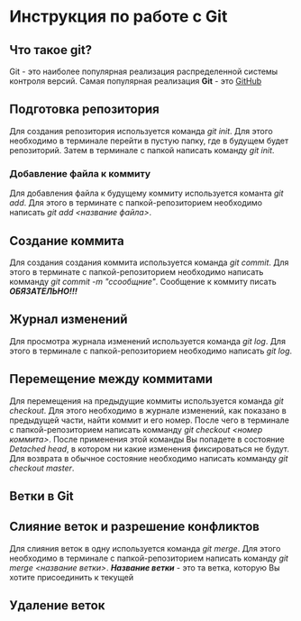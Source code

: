 # Инструкция по работе с Git

## Что такое git?
Git - это наиболее популярная реализация распределенной системы контроля версий. Самая популярная реализация **Git** - это [GitHub](https://github.com/) 
## Подготовка репозитория
Для создания репозитория используется команда *git init*. Для этого необходимо в терминале перейти в пустую папку, где в будущем будет репозиторий. Затем в терминале с папкой написать команду *git init*.

### Добавление файла к коммиту
Для добавления файла к будущему коммиту используется команта *git add*. Для этого в терминате с папкой-репозиторием необходимо написать *git add <название файла>*.

## Создание коммита
Для создания создания коммита используется команда *git commit*. Для этого в терминате с папкой-репозиторием необходимо написать комманду *git commit -m "cсообщние"*. Сообщение к коммиту писать ***ОБЯЗАТЕЛЬНО!!!***

## Журнал изменений
Для просмотра журнала изменений используется команда *git log*. Для этого в терминале с папкой-репозиторием необходимо написать *git log*.

## Перемещение между коммитами
Для перемещения на предыдущие коммиты используется команда *git checkout*. Для этого необходимо в журнале изменений, как показано в предыдущей части, найти коммит и его номер. После чего в терминале с папкой-репозиторием написать комманду *git checkout <номер коммита>*. После применения этой команды Вы попадете в состояние *Detached head*, в котором ни какие изменения фиксироваться не будут. Для возврата в обычное состояние необходимо написать комманду *git checkout master*.

## Ветки в Git

## Слияние веток и разрешение конфликтов
Для слияния веток в одну используется команда *git merge*. Для этого необходимо в терминале с папкой-репозиторием написать команду *git merge <название ветки>*. ***Название ветки*** - это та ветка, которую Вы хотите присоединить к текущей
## Удаление веток